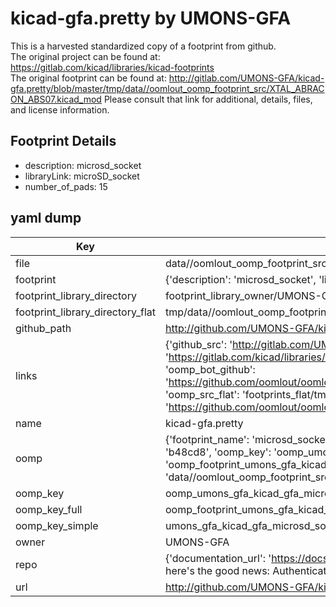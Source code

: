 # kicad-gfa.pretty by UMONS-GFA  
This is a harvested standardized copy of a footprint from github.  
The original project can be found at:  
https://gitlab.com/kicad/libraries/kicad-footprints  
The original footprint can be found at:
http://gitlab.com/UMONS-GFA/kicad-gfa.pretty/blob/master/tmp/data//oomlout_oomp_footprint_src/XTAL_ABRACON_ABS07.kicad_mod
Please consult that link for additional, details, files, and license information.  
## Footprint Details
* description: microsd_socket  
* libraryLink: microSD_socket  
* number_of_pads: 15  
## yaml dump  
| Key | Value |  
| --- | --- |  
| file | data//oomlout_oomp_footprint_src/kicad-gfa.pretty/microSD_socket.kicad_mod |  
| footprint | {'description': 'microsd_socket', 'libraryLink': 'microSD_socket', 'number_of_pads': 15} |  
| footprint_library_directory | footprint_library_owner/UMONS-GFA_kicad-gfa.pretty |  
| footprint_library_directory_flat | tmp/data//oomlout_oomp_footprint_src/footprints_flat/umons_gfa_kicad_gfa_microsd_socket/working |  
| github_path | http://github.com/UMONS-GFA/kicad-gfa.pretty/blob/master/tmp/data//oomlout_oomp_footprint_src/microSD_socket.kicad_mod |  
| links | {'github_src': 'http://gitlab.com/UMONS-GFA/kicad-gfa.pretty/blob/master/tmp/data//oomlout_oomp_footprint_src/XTAL_ABRACON_ABS07.kicad_mod', 'github_src_repo': 'https://gitlab.com/kicad/libraries/kicad-footprints', 'oomp_bot': 'tmp/data//oomlout_oomp_footprint_src/footprints/umons_gfa_kicad_gfa_microsd_socket/working', 'oomp_bot_github': 'https://github.com/oomlout/oomlout_oomp_footprint_bot/tree/main/tmp/data//oomlout_oomp_footprint_src/footprints/umons_gfa_kicad_gfa_microsd_socket/working', 'oomp_src_flat': 'footprints_flat/tmp/data//oomlout_oomp_footprint_src/footprints_flat/umons_gfa_kicad_gfa_microsd_socket/working', 'oomp_src_flat_github': 'https://github.com/oomlout/oomlout_oomp_footprint_src/tree/main/tmp/data//oomlout_oomp_footprint_src/footprints_flat/umons_gfa_kicad_gfa_microsd_socket/working'} |  
| name | kicad-gfa.pretty |  
| oomp | {'footprint_name': 'microsd_socket', 'library_name': 'kicad_gfa', 'md5': 'b48cd8d1c7b458df2c3878afdbfbab04', 'md5_10': 'b48cd8d1c7', 'md5_5': 'b48cd', 'md5_6': 'b48cd8', 'oomp_key': 'oomp_umons_gfa_kicad_gfa_microsd_socket', 'oomp_key_extra': 'oomp_footprint_umons_gfa_kicad_gfa_microsd_socket', 'oomp_key_full': 'oomp_footprint_umons_gfa_kicad_gfa_microsd_socket_b48cd8', 'oomp_key_simple': 'umons_gfa_kicad_gfa_microsd_socket', 'original_filename': 'data//oomlout_oomp_footprint_src/kicad-gfa.pretty/microSD_socket.kicad_mod', 'owner_name': 'umons_gfa'} |  
| oomp_key | oomp_umons_gfa_kicad_gfa_microsd_socket |  
| oomp_key_full | oomp_footprint_umons_gfa_kicad_gfa_microsd_socket |  
| oomp_key_simple | umons_gfa_kicad_gfa_microsd_socket |  
| owner | UMONS-GFA |  
| repo | {'documentation_url': 'https://docs.github.com/rest/overview/resources-in-the-rest-api#rate-limiting', 'message': "API rate limit exceeded for 84.66.142.224. (But here's the good news: Authenticated requests get a higher rate limit. Check out the documentation for more details.)"} |  
| url | http://github.com/UMONS-GFA/kicad-gfa.pretty |  

